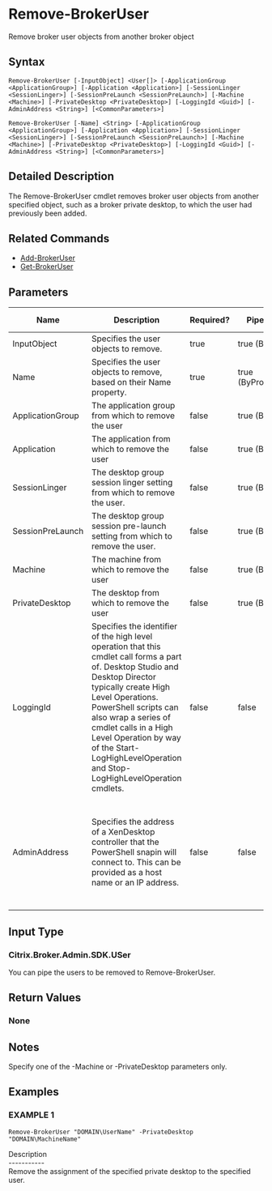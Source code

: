 ﻿# Remove-BrokerUser

   Remove broker user objects from another broker object

## Syntax
```
Remove-BrokerUser [-InputObject] <User[]> [-ApplicationGroup <ApplicationGroup>] [-Application <Application>] [-SessionLinger <SessionLinger>] [-SessionPreLaunch <SessionPreLaunch>] [-Machine <Machine>] [-PrivateDesktop <PrivateDesktop>] [-LoggingId <Guid>] [-AdminAddress <String>] [<CommonParameters>]

Remove-BrokerUser [-Name] <String> [-ApplicationGroup <ApplicationGroup>] [-Application <Application>] [-SessionLinger <SessionLinger>] [-SessionPreLaunch <SessionPreLaunch>] [-Machine <Machine>] [-PrivateDesktop <PrivateDesktop>] [-LoggingId <Guid>] [-AdminAddress <String>] [<CommonParameters>]
```

## Detailed Description
   The Remove-BrokerUser cmdlet removes broker user objects from another specified object, such as a broker private desktop, to which the user had previously been added.

## Related Commands
  * [Add-BrokerUser](Add-BrokerUser.html)
  * [Get-BrokerUser](Get-BrokerUser.html)
## Parameters

| Name   | Description | Required? | Pipeline Input | Default Value |
| --- | --- | --- | --- | --- |
| InputObject | Specifies the user objects to remove. | true | true (ByValue) |  |
| Name | Specifies the user objects to remove, based on their Name property. | true | true (ByPropertyName) | null |
| ApplicationGroup | The application group from which to remove the user | false | true (ByValue) |  |
| Application | The application from which to remove the user | false | true (ByValue) |  |
| SessionLinger | The desktop group session linger setting from which to remove the user. | false | true (ByValue) | null |
| SessionPreLaunch | The desktop group session pre-launch setting from which to remove the user. | false | true (ByValue) | null |
| Machine | The machine from which to remove the user | false | true (ByValue) | null |
| PrivateDesktop | The desktop from which to remove the user | false | true (ByValue) | null |
| LoggingId | Specifies the identifier of the high level operation that this cmdlet call forms a part of. Desktop Studio and Desktop Director typically create High Level Operations. PowerShell scripts can also wrap a series of cmdlet calls in a High Level Operation by way of the Start-LogHighLevelOperation and Stop-LogHighLevelOperation cmdlets. | false | false |  |
| AdminAddress | Specifies the address of a XenDesktop controller that the PowerShell snapin will connect to. This can be provided as a host name or an IP address. | false | false | Localhost. Once a value is provided by any cmdlet, this value will become the default. |

## Input Type
### Citrix.Broker.Admin.SDK.USer
   You can pipe the users to be removed to Remove-BrokerUser.
## Return Values
### None
   ## Notes
   Specify one of the -Machine or -PrivateDesktop parameters only.
## Examples

### EXAMPLE 1
```
Remove-BrokerUser "DOMAIN\UserName" -PrivateDesktop "DOMAIN\MachineName"
```
   Description<br>-----------<br>Remove the assignment of the specified private desktop to the specified user.
